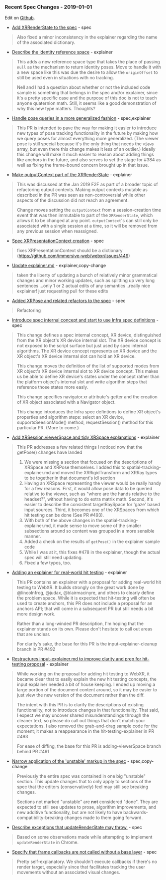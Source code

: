 ### Recent Spec Changes - 2019-01-01

Edit on [Github](https://github.com/immersive-web/administrivia/blob/master/newsletter/2019-01-01-Recent_Spec_Changes-agenda.md).

* [Add XRRenderState to the spec](https://github.com/immersive-web/webxr/pull/458) - spec
> Also fixed a minor inconsistency in the explainer regarding the name of the associated dictionary.
* [ Describe the identity reference space](https://github.com/immersive-web/webxr/pull/459) - explainer
> This adds a new reference space type that takes the place of passing `null` as the mechanism to return identity poses. Move to handle it with a new space like this was due the desire to allow the `originOffset` to still be used even in situations with no tracking.
> 
> Nell and I had a question about whether or not the included code sample is something that belongs in the spec and/or explainer, since it's a pretty specific case and the purpose of this doc is not to teach anyone quaternion math. Still, it seems like a good demonstration of why this new type matters. Thoughts?
* [Handle pose queries in a more generalized fashion](https://github.com/immersive-web/webxr/pull/460) - spec,explainer
> This PR is intended to pave the way for making it easier to introduce new types of pose tracking functionality in the future by making how we query poses for almost everything more generalized. (The viewer pose is still special because it's the only thing that needs the `views` array, but even there this change makes it less of an outlier.) Ideally this change will make it much easier to reason about adding things like anchors in the future, and also serves to set the stage for #384 as well as fixing the frame-bound concern brought up in that issue.
* [Make outputContext part of the XRRenderState](https://github.com/immersive-web/webxr/pull/504) - explainer
> This was discussed at the Jan 2019 F2F as part of a broader topic of refactoring output contexts. Making output contexts mutable as described in the PR was seen as non-controversial while other aspects of the discussion did not reach an agreement.
> 
> Change moves setting the `outputContext` from a session-creation time event that was then immutable to part of the `XRRenderState`, which allows it to be changed at any point. `outputContext`'s can still only be associated with a single session at a time, so it will be removed from any previous session when reassigned. 
* [Spec XRPresentationContext creation](https://github.com/immersive-web/webxr/pull/501) - spec
> fixes XRPresentationContext should be a dictionary (https://github.com/immersive-web/webxr/issues/449)
* [Update explainer.md](https://github.com/immersive-web/webxr/pull/508) - explainer,copy-change
> taken the liberty of updating a bunch of relatively minor grammatical changes and minor working updates, such as splitting up very long sentences ...only 1 or 2 actual edits of any semantics ..really nice explainer! just requesting pull for these edits 
* [Added XRPose and related refactors to the spec](https://github.com/immersive-web/webxr/pull/496) - spec
> Refactoring
* [Introduce spec internal concept and start to use Infra spec definitions](https://github.com/immersive-web/webxr/pull/518) - spec
> This change defines a spec internal concept, XR device, distinguished from the
> XR object's XR device internal slot. The XR device concept is not exposed to the
> script surface but just used by spec internal algorithms. The XR device concept
> represents an XR device and the XR object's XR device internal slot can hold an
> XR device.
> 
> This change moves the definition of the list of supported modes from XR object's
> XR device internal slot to XR device concept. This makes us be able to define XR
> device's states under the concept rather than the platform object's internal
> slot and write algorithm steps that reference those states more easly.
> 
> This change specifies navigator.xr attribute's getter and the creation of XR
> object associated with a Navigator object.
> 
> This change introduces the Infra spec defintions to define XR object's
> properties and algorithm steps: select an XR device, supportsSeesionMode()
> method, requestSession() method for this particular PR. (More to come.)
* [Add XRSession.viewerSpace and tidy XRSpace explanations](https://github.com/immersive-web/webxr/pull/491) - explainer
> This PR addresses a few related things I noticed now that the getPose() changes have landed
> 1. We were missing a section that focused on the descriptions of XRSpace and XRPose themselves. I added this to spatial-tracking-explainer.md and moved the XRRigidTransform and XRRay types to be together in that document's idl section
> 2. Having an XRSpace representing the viewer would be really handy for a few reasons. First, it would allow pose data to be queried relative to the viewer, such as "where are the hands relative to the headset?", without having to do extra matrix math. Second, it's easier to describe the consistent targetRaySpace for 'gaze' based input sources. Third, it becomes one of the XRSpaces from which hit testing can be done (See PR #493).
> 3. With both of the above changes in the spatial-tracking-explainer.md, it made sense to move some of the smaller subsections around so content was grouped in a more sensible manner.
> 4. Added a check on the results of `getPose()` in the explainer sample code
> 5. While I was at it, this fixes #478 in the explainer, though the actual spec will still need updating.
> 6. Fixed a few typos, too.
> 
* [Adding an explainer for real-world hit testing](https://github.com/immersive-web/webxr/pull/493) - explainer
> This PR contains an explainer with a proposal for adding real-world hit testing to WebXR.  It builds strongly on the great work done by @lincolnfrog, @judax, @blairmacinyre, and others to clearly define the problem space. While it is expected that hit-testing will often be used to create anchors, this PR does not include a proposal for an anchors API; that will come in a subsequent PR but still needs a bit more design work.
> 
> Rather than a long-winded PR description, I'm hoping that the explainer stands on its own.  Please don't hesitate to call out areas that are unclear.
> 
> For clarity's sake, the base for this PR is the input-explainer-cleanup branch in PR #492
* [Restructures input-explainer.md to improve clarity and prep for hit-testing proposal](https://github.com/immersive-web/webxr/pull/492) - explainer
> While working on the proposal for adding hit testing to WebXR, it became clear that to easily explain the new hit testing concepts, the input explainer needed a bit of house keeping. I ended up moving a large portion of the document content around, so it may be easier to just view the new version of the document rather than the diff.
> 
> The intent with this PR is to clarify the descriptions of existing functionality, not to introduce changes in that functionality. That said, I expect we may uncover shared misunderstandings through the cleaner text, so please do call out things that don't match your expectations. I also removed the grab-and-drag sample code for the moment; it makes a reappearance in the hit-testing-explainer in PR #493
> 
> For ease of diffing, the base for this PR is adding-viewerSpace branch behind PR #491
* [Narrow application of the 'unstable' markup in the spec](https://github.com/immersive-web/webxr/pull/510) - spec,copy-change
> Previously the entire spec was contained in one big "unstable" section. This update changes that to only apply to sections of the spec that the editors (conservatively) feel may still see breaking changes. 
> 
> Sections not marked "unstable" are **not** considered "done". They are expected to still see updates to prose, algorithm improvements, and new additive functionality, but are not likely to have backwards-compatibility-breaking changes made to them going forward.
* [Describe exceptions that updateRenderState may throw.](https://github.com/immersive-web/webxr/pull/511) - spec
> Based on some observations made while attempting to implement `updateRenderState` in Chrome.
* [Specify that frame callbacks are not called without a base layer](https://github.com/immersive-web/webxr/pull/512) - spec
> Pretty self-explanatory. We shouldn't execute callbacks if there's no render target, especially since that facilitates tracking the user movements without an associated visual changes.

